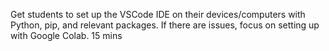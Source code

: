 Get students to set up the VSCode IDE on their devices/computers with Python, pip, and relevant packages. If there are issues, focus on setting up with Google Colab.
15 mins